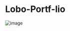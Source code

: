 # Lobo-Portf-lio
![image](https://github.com/naraThais/Lobo-Portf-lio/assets/84098486/dfa0d121-2d07-4656-8347-595f5b5aa5ca)
